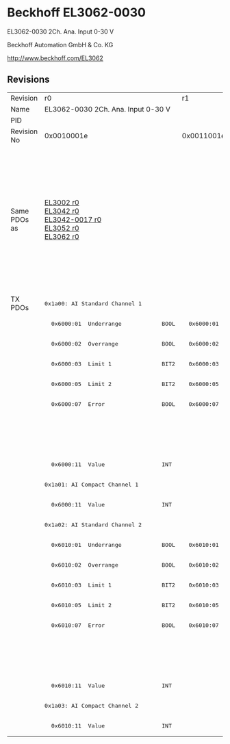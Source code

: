 # Beckhoff EL3062-0030

EL3062-0030 2Ch. Ana. Input 0-30 V

Beckhoff Automation GmbH & Co. KG

http://www.beckhoff.com/EL3062

## Revisions
<table>
<tr >
<td>Revision</td>
<td><div class="foo">r0</div></td>
<td><div class="foo">r1</div></td>
<td><div class="foo">r2</div></td>
<td><div class="foo">r3</div></td>
<td><div class="foo">r4</div></td>
<td><div class="foo">r5</div></td>
<td><div class="foo">r6</div></td>
<td><div class="foo">r7</div></td>
</tr>
<tr >
<td>Name</td>
<td><div class="foo">EL3062-0030 2Ch. Ana. Input 0-30 V</div></td>
<td colspan=7 align="center"><div class="foo">EL3062-0030 2Ch. Ana. Input 0-30V</div></td>
</tr>
<tr >
<td>PID</td>
<td colspan=8 align="center"><div class="foo">0x0bf63052</div></td>
</tr>
<tr >
<td>Revision No</td>
<td><div class="foo">0x0010001e</div></td>
<td><div class="foo">0x0011001e</div></td>
<td><div class="foo">0x0012001e</div></td>
<td><div class="foo">0x0013001e</div></td>
<td><div class="foo">0x0014001e</div></td>
<td><div class="foo">0x0015001e</div></td>
<td><div class="foo">0x0016001e</div></td>
<td><div class="foo">0x0017001e</div></td>
</tr>
<tr >
<td>Same PDOs as</td>
<td><div class="foo"><a href="EL3002">EL3002 r0</a><br/><a href="EL3042">EL3042 r0</a><br/><a href="EL3042-0017">EL3042-0017 r0</a><br/><a href="EL3052">EL3052 r0</a><br/><a href="EL3062">EL3062 r0</a></div></td>
<td colspan=3 align="center"><div class="foo"><a href="EL3002">EL3002 r1</a><br/><a href="EL3002">EL3002 r2</a><br/><a href="EL3002">EL3002 r3</a><br/><a href="EL3012">EL3012 r0</a><br/><a href="EL3012">EL3012 r1</a><br/><a href="EL3022">EL3022 r0</a><br/><a href="EL3022">EL3022 r1</a><br/><a href="EL3042">EL3042 r1</a><br/><a href="EL3042">EL3042 r2</a><br/><a href="EL3042-0017">EL3042-0017 r1</a><br/><a href="EL3042-0017">EL3042-0017 r2</a><br/><a href="EL3042-0017">EL3042-0017 r3</a><br/><a href="EL3052">EL3052 r1</a><br/><a href="EL3052">EL3052 r2</a><br/><a href="EL3062">EL3062 r1</a><br/><a href="EL3062">EL3062 r2</a></div></td>
<td colspan=2 align="center"><div class="foo"><a href="EL3002">EL3002 r4</a><br/><a href="EL3002">EL3002 r5</a><br/><a href="EL3012">EL3012 r2</a><br/><a href="EL3012">EL3012 r3</a><br/><a href="EL3012">EL3012 r4</a><br/><a href="EL3022">EL3022 r2</a><br/><a href="EL3022">EL3022 r3</a><br/><a href="EL3022">EL3022 r4</a><br/><a href="EL3042">EL3042 r3</a><br/><a href="EL3042">EL3042 r4</a><br/><a href="EL3042-0017">EL3042-0017 r4</a><br/><a href="EL3042-0017">EL3042-0017 r5</a><br/><a href="EL3052">EL3052 r3</a><br/><a href="EL3052">EL3052 r4</a><br/><a href="EL3062">EL3062 r3</a><br/><a href="EL3062">EL3062 r4</a><br/><a href="EL3062-0015">EL3062-0015 r0</a></div></td>
<td colspan=2 align="center"><div class="foo"><a href="EL3002">EL3002 r6</a><br/><a href="EL3042">EL3042 r5</a><br/><a href="EL3042-0017">EL3042-0017 r6</a><br/><a href="EL3052">EL3052 r5</a><br/><a href="EL3062">EL3062 r5</a></div></td>
</tr>
<tr class="txpdo pdosection">
<td rowspan=22 valign=top>TX PDOs</td>
<td colspan=8 align="left"><pre>0x1a00: AI Standard Channel 1</pre></td>
<td></td>
</tr>
<tr class="txpdo">
<td><pre>  0x6000:01  Underrange            BOOL</pre></td>
<td colspan=7 align="left"><pre>  0x6000:01  Status__Underrange    BOOL</pre></td>
</tr>
<tr class="txpdo">
<td><pre>  0x6000:02  Overrange             BOOL</pre></td>
<td colspan=7 align="left"><pre>  0x6000:02  Status__Overrange     BOOL</pre></td>
</tr>
<tr class="txpdo">
<td><pre>  0x6000:03  Limit 1               BIT2</pre></td>
<td colspan=7 align="left"><pre>  0x6000:03  Status__Limit 1       BIT2</pre></td>
</tr>
<tr class="txpdo">
<td><pre>  0x6000:05  Limit 2               BIT2</pre></td>
<td colspan=7 align="left"><pre>  0x6000:05  Status__Limit 2       BIT2</pre></td>
</tr>
<tr class="txpdo">
<td><pre>  0x6000:07  Error                 BOOL</pre></td>
<td colspan=7 align="left"><pre>  0x6000:07  Status__Error         BOOL</pre></td>
</tr>
<tr class="txpdo">
<td colspan=4 align="left"></td>
<td colspan=4 align="left"><pre>  0x6000:0f  Status__TxPDO State   BOOL</pre></td>
</tr>
<tr class="txpdo">
<td colspan=4 align="left"></td>
<td colspan=4 align="left"><pre>  0x6000:10  Status__TxPDO Toggle  BOOL</pre></td>
</tr>
<tr class="txpdo">
<td colspan=8 align="left"><pre>  0x6000:11  Value                 INT</pre></td>
</tr>
<tr class="txpdo pdosection">
<td colspan=8 align="left"><pre>0x1a01: AI Compact Channel 1</pre></td>
</tr>
<tr class="txpdo">
<td colspan=8 align="left"><pre>  0x6000:11  Value                 INT</pre></td>
</tr>
<tr class="txpdo pdosection">
<td colspan=8 align="left"><pre>0x1a02: AI Standard Channel 2</pre></td>
</tr>
<tr class="txpdo">
<td><pre>  0x6010:01  Underrange            BOOL</pre></td>
<td colspan=7 align="left"><pre>  0x6010:01  Status__Underrange    BOOL</pre></td>
</tr>
<tr class="txpdo">
<td><pre>  0x6010:02  Overrange             BOOL</pre></td>
<td colspan=7 align="left"><pre>  0x6010:02  Status__Overrange     BOOL</pre></td>
</tr>
<tr class="txpdo">
<td><pre>  0x6010:03  Limit 1               BIT2</pre></td>
<td colspan=7 align="left"><pre>  0x6010:03  Status__Limit 1       BIT2</pre></td>
</tr>
<tr class="txpdo">
<td><pre>  0x6010:05  Limit 2               BIT2</pre></td>
<td colspan=7 align="left"><pre>  0x6010:05  Status__Limit 2       BIT2</pre></td>
</tr>
<tr class="txpdo">
<td><pre>  0x6010:07  Error                 BOOL</pre></td>
<td colspan=7 align="left"><pre>  0x6010:07  Status__Error         BOOL</pre></td>
</tr>
<tr class="txpdo">
<td colspan=4 align="left"></td>
<td colspan=4 align="left"><pre>  0x6010:0f  Status__TxPDO State   BOOL</pre></td>
</tr>
<tr class="txpdo">
<td colspan=4 align="left"></td>
<td colspan=4 align="left"><pre>  0x6010:10  Status__TxPDO Toggle  BOOL</pre></td>
</tr>
<tr class="txpdo">
<td colspan=8 align="left"><pre>  0x6010:11  Value                 INT</pre></td>
</tr>
<tr class="txpdo pdosection">
<td colspan=8 align="left"><pre>0x1a03: AI Compact Channel 2</pre></td>
</tr>
<tr class="txpdo">
<td colspan=8 align="left"><pre>  0x6010:11  Value                 INT</pre></td>
</tr>
</table>
